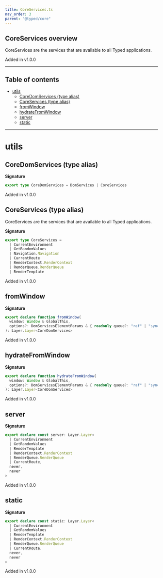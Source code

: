 ```yaml
---
title: CoreServices.ts
nav_order: 3
parent: "@typed/core"
---
```


## CoreServices overview

CoreServices are the services that are available to all Typed applications.

Added in v1.0.0

---

<h2 class="text-delta">Table of contents</h2>

- [utils](#utils)
  - [CoreDomServices (type alias)](#coredomservices-type-alias)
  - [CoreServices (type alias)](#coreservices-type-alias)
  - [fromWindow](#fromwindow)
  - [hydrateFromWindow](#hydratefromwindow)
  - [server](#server)
  - [static](#static)

---

# utils

## CoreDomServices (type alias)

**Signature**

```ts
export type CoreDomServices = DomServices | CoreServices
```

Added in v1.0.0

## CoreServices (type alias)

CoreServices are the services that are available to all Typed applications.

**Signature**

```ts
export type CoreServices =
  | CurrentEnvironment
  | GetRandomValues
  | Navigation.Navigation
  | CurrentRoute
  | RenderContext.RenderContext
  | RenderQueue.RenderQueue
  | RenderTemplate
```

Added in v1.0.0

## fromWindow

**Signature**

```ts
export declare function fromWindow(
  window: Window & GlobalThis,
  options?: DomServicesElementParams & { readonly queue?: "raf" | "sync" | "mixed" | ["idle", IdleRequestOptions] }
): Layer.Layer<CoreDomServices>
```

Added in v1.0.0

## hydrateFromWindow

**Signature**

```ts
export declare function hydrateFromWindow(
  window: Window & GlobalThis,
  options?: DomServicesElementParams & { readonly queue?: "raf" | "sync" | ["idle", IdleRequestOptions] }
): Layer.Layer<CoreDomServices>
```

Added in v1.0.0

## server

**Signature**

```ts
export declare const server: Layer.Layer<
  | CurrentEnvironment
  | GetRandomValues
  | RenderTemplate
  | RenderContext.RenderContext
  | RenderQueue.RenderQueue
  | CurrentRoute,
  never,
  never
>
```

Added in v1.0.0

## static

**Signature**

```ts
export declare const static: Layer.Layer<
  | CurrentEnvironment
  | GetRandomValues
  | RenderTemplate
  | RenderContext.RenderContext
  | RenderQueue.RenderQueue
  | CurrentRoute,
  never,
  never
>
```

Added in v1.0.0
